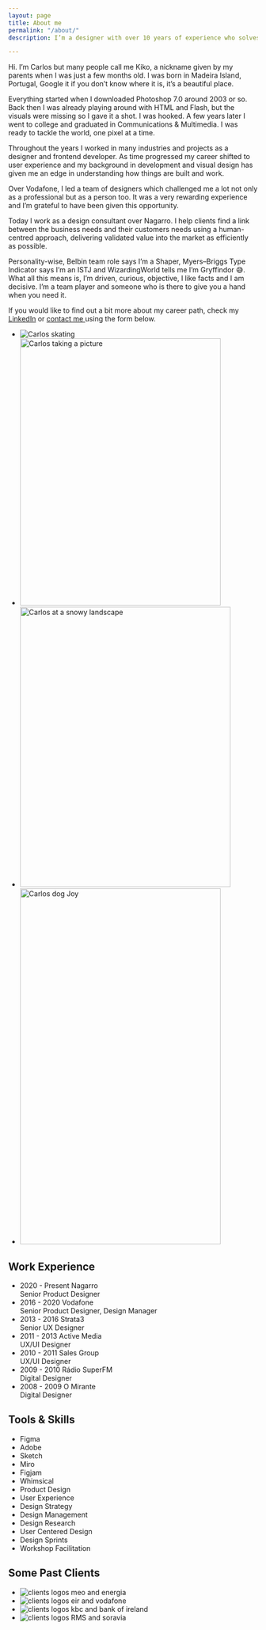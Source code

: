 ```yaml
---
layout: page
title: About me
permalink: "/about/"
description: I’m a designer with over 10 years of experience who solves challenges through design thinking.

---
```


Hi. I’m Carlos but many people call me Kiko, a nickname given by my parents when I was just a few months old. I was born in Madeira Island, Portugal, Google it if you don’t know where it is, it’s a beautiful place.

Everything started when I downloaded Photoshop 7.0 around 2003 or so. Back then I was already playing around with HTML and Flash, but the visuals were missing so I gave it a shot. I was hooked. A few years later I went to college and graduated in Communications & Multimedia. I was ready to tackle the world, one pixel at a time.

Throughout the years I worked in many industries and projects as a designer and frontend developer. As time progressed my career shifted to user experience and my background in development and visual design has given me an edge in understanding how things are built and work.

Over Vodafone, I led a team of designers which challenged me a lot not only as a professional but as a person too. It was a very rewarding experience and I’m grateful to have been given this opportunity.

Today I work as a design consultant over Nagarro. I help clients find a link between the business needs and their customers needs using a human-centred approach, delivering validated value into the market as efficiently as possible.

Personality-wise, Belbin team role says I’m a Shaper, Myers–Briggs Type Indicator says I’m an ISTJ and WizardingWorld tells me I’m Gryffindor 😅. What all this means is, I’m driven, curious, objective, I like facts and I am decisive. I’m a team player and someone who is there to give you a hand when you need it.

If you would like to find out a bit more about my career path, check my <a class="" href="https://www.linkedin.com/in/carlosjgsousa">LinkedIn</a> or <a class=" " href="#contact">contact me </a> using the form below.

<ul class="gallery">
  <li>
    <img src="../assets/images/profile/skate.gif" alt="Carlos skating">
  </li>
  <li>
      <picture>
        <source media="(min-width: 600px)" srcset="../assets/images/profile/photography.webp" type="image/webp">
        <source media="(min-width: 600px)" srcset="../assets/images/profile/photography.jpg" type="image/jpeg">
        <source srcset="../assets/images/profile/photography_small.webp" type="image/webp">
        <source srcset="../assets/images/profile/photography_small.jpg" type="image/jpeg">
        <img src="../assets/images/profile/photography.jpg" alt="Carlos taking a picture" width="405" height="540">
      </picture>
  </li>
  <li>
      <picture>
        <source media="(min-width: 600px)" srcset="../assets/images/profile/profile_3.webp" type="image/webp">
        <source media="(min-width: 600px)" srcset="../assets/images/profile/profile_3.jpg" type="image/jpeg">
        <source srcset="../assets/images/profile/profile_3_small.webp" type="image/webp">
        <source srcset="../assets/images/profile/profile_3_small.jpg" type="image/jpeg">
        <img src="../assets/images/profile/profile_3.jpg" alt="Carlos at a snowy landscape" loading="lazy" width="425" height="566">
      </picture>
    </li>
  <li>
      <picture>
        <source media="(min-width: 600px)" srcset="../assets/images/profile/joy.webp" type="image/webp">
        <source media="(min-width: 600px)" srcset="../assets/images/profile/joy.jpg" type="image/jpeg">
        <source srcset="../assets/images/profile/joy_small.webp" type="image/webp">
        <source srcset="../assets/images/profile/joy_small.jpg" type="image/jpeg">
        <img src="../assets/images/profile/joy.jpeg" alt="Carlos dog Joy"  loading="lazy" width="405" height="719">
      </picture>
    </li>
</ul>

<div class="spacer reveal work-skills">
  <div class="work-experience">
    <h2 class="">Work Experience</h2>
    <ul>
      <li class="reveal">
          <span class="date">2020 - Present</span>
          Nagarro <br>
          Senior Product Designer
      </li>
      <li class="reveal">
          <span class="date">2016 - 2020</span>
          Vodafone <br>
          Senior Product Designer, Design Manager
      </li>
      <li class="reveal">
          <span class="date">2013 - 2016</span>
          Strata3 <br>
          Senior UX Designer
      </li>
      <li class="reveal">
          <span class="date">2011 - 2013</span>
          Active Media <br>
          UX/UI Designer
      </li>
      <li class="reveal">
          <span class="date">2010 - 2011</span>
          Sales Group <br>
          UX/UI Designer
      </li>
      <li class="reveal">
          <span class="date">2009 - 2010</span>
          Rádio SuperFM <br>
          Digital Designer
      </li>
      <li class="reveal">
          <span class="date">2008 - 2009</span>
          O Mirante <br>
          Digital Designer
      </li>
    </ul>
  </div>
  <div class="skills">
    <h2>Tools & Skills</h2>
    <ul>
      <li class="reveal">Figma</li>
      <li class="reveal">Adobe</li>
      <li class="reveal">Sketch</li>
      <li class="reveal">Miro</li>
      <li class="reveal">Figjam</li>
      <li class="reveal">Whimsical</li>
      <li class="reveal">Product Design</li>
      <li class="reveal">User Experience</li>
      <li class="reveal">Design Strategy</li>
      <li class="reveal">Design Management</li>
      <li class="reveal">Design Research</li>
      <li class="reveal">User Centered Design</li>
      <li class="reveal">Design Sprints</li>
      <li class="reveal">Workshop Facilitation</li>
    </ul>
  </div>
</div>
<section class="spacer reveal clients-list">
  <h2>Some Past Clients</h2>
  <ul>
    <li><img src="../assets/images/clients/clients_1.svg" alt="clients logos meo and energia"></li>
    <li><img src="../assets/images/clients/clients_2.svg" alt="clients logos eir and vodafone"></li>
    <li><img src="../assets/images/clients/clients_3.svg" alt="clients logos kbc and bank of ireland"></li>
    <li><img src="../assets/images/clients/clients_4.svg" alt="clients logos RMS and soravia"></li>
  </ul>
</section>